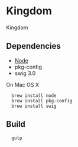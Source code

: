 # Kingdom

Kingdom

## Dependencies
- [Node](https://nodejs.org/en/)
- pkg-config
- swig 3.0

On Mac OS X
```
  brew install node
  brew install pkg-config
  brew install swig
```

## Build

```bash
  gulp
```
